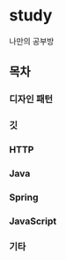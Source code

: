 # study

나만의 공부방

## 목차

### 디자인 패턴

### 깃

### HTTP

### Java

### Spring

### JavaScript

### 기타



